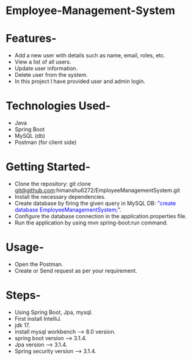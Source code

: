 # Employee-Management-System

# Features-
* Add a new user with details such as name, email, roles, etc.
* View a list of all users.
* Update user information.
* Delete user from the system.
* In this project I have provided user and admin login.

# Technologies Used-

* Java
* Spring Boot
* MySQL (db)
* Postman (for client side)

# Getting Started-

* Clone the repository: git clone git@github.com:himanshu6272/EmployeeManagementSystem.git
* Install the necessary dependencies.
* Create database by firing the given query in MySQL DB: <span style="color:blue">"create database EmployeeManagementSystem;</span>".
* Configure the database connection in the application.properties file.
* Run the application by using mvn spring-boot:run command.

# Usage-

* Open the Postman.
* Create or Send request as per your requirement.

# Steps-

* Using Spring Boot, Jpa, mysql.
* First install IntelliJ.
* jdk 17.
* install mysql workbench --> 8.0 version.
* spring boot version --> 3.1.4.
* Jpa version --> 3.1.4.
* Spring security version --> 3.1.4.
